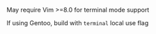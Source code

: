 May require Vim >=8.0 for terminal mode support

If using Gentoo, build with `terminal` local use flag
